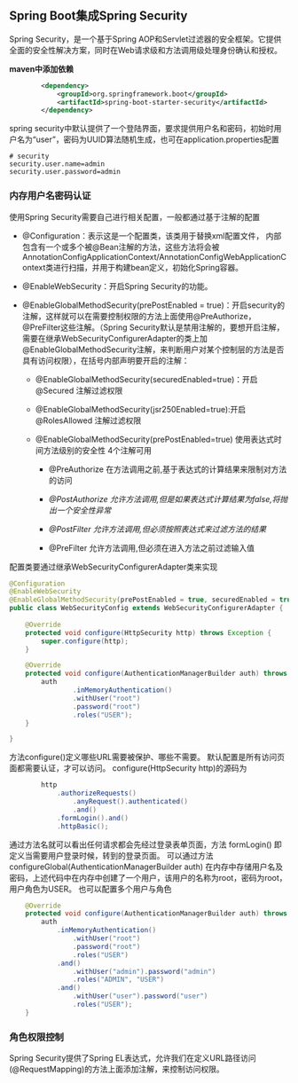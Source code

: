 ## Spring Boot集成Spring Security

 Spring Security，是一个基于Spring AOP和Servlet过滤器的安全框架。它提供全面的安全性解决方案，同时在Web请求级和方法调用级处理身份确认和授权。 

**maven中添加依赖**

```xml
        <dependency>
            <groupId>org.springframework.boot</groupId>
            <artifactId>spring-boot-starter-security</artifactId>
        </dependency>
```

spring security中默认提供了一个登陆界面，要求提供用户名和密码，初始时用户名为“user”，密码为UUID算法随机生成，也可在application.properties配置

```properties
# security
security.user.name=admin
security.user.password=admin
```

### 内存用户名密码认证

使用Spring Security需要自己进行相关配置，一般都通过基于注解的配置

* @Configuration：表示这是一个配置类，该类用于替换xml配置文件， 内部包含有一个或多个被@Bean注解的方法，这些方法将会被AnnotationConfigApplicationContext/AnnotationConfigWebApplicationContext类进行扫描，并用于构建bean定义，初始化Spring容器。 

*  @EnableWebSecurity：开启Spring Security的功能。

* @EnableGlobalMethodSecurity(prePostEnabled = true)：开启security的注解，这样就可以在需要控制权限的方法上面使用@PreAuthorize，@PreFilter这些注解。（Spring Security默认是禁用注解的，要想开启注解，需要在继承WebSecurityConfigurerAdapter的类上加@EnableGlobalMethodSecurity注解，来判断用户对某个控制层的方法是否具有访问权限），在括号内部声明要开启的注解：

  *  @EnableGlobalMethodSecurity(securedEnabled=true)：开启@Secured 注解过滤权限 

  * @EnableGlobalMethodSecurity(jsr250Enabled=true):开启@RolesAllowed 注解过滤权限 

  * @EnableGlobalMethodSecurity(prePostEnabled=true)
         使用表达式时间方法级别的安全性 4个注解可用

    - @PreAuthorize 在方法调用之前,基于表达式的计算结果来限制对方法的访问

    - *@PostAuthorize 允许方法调用,但是如果表达式计算结果为false,将抛出一个安全性异常*
    - *@PostFilter 允许方法调用,但必须按照表达式来过滤方法的结果*
    - @PreFilter 允许方法调用,但必须在进入方法之前过滤输入值

配置类要通过继承WebSecurityConfigurerAdapter类来实现

```java
@Configuration
@EnableWebSecurity
@EnableGlobalMethodSecurity(prePostEnabled = true, securedEnabled = true, jsr250Enabled = true)
public class WebSecurityConfig extends WebSecurityConfigurerAdapter {
    
    @Override
    protected void configure(HttpSecurity http) throws Exception {
        super.configure(http);
    }

    @Override
    protected void configure(AuthenticationManagerBuilder auth) throws Exception {
        auth
                .inMemoryAuthentication()
                .withUser("root")
                .password("root")
                .roles("USER");
    }

}
```

方法configure()定义哪些URL需要被保护、哪些不需要。 默认配置是所有访问页面都需要认证，才可以访问。 configure(HttpSecurity http)的源码为

```java
        http
            .authorizeRequests()
                .anyRequest().authenticated()
                .and()
            .formLogin().and()
            .httpBasic();
```

通过方法名就可以看出任何请求都会先经过登录表单页面，方法 formLogin() 即定义当需要用户登录时候，转到的登录页面。 可以通过方法 configureGlobal(AuthenticationManagerBuilder auth) 在内存中存储用户名及密码，上述代码中在内存中创建了一个用户，该用户的名称为root，密码为root，用户角色为USER。 也可以配置多个用户与角色

```java
    @Override
    protected void configure(AuthenticationManagerBuilder auth) throws Exception {
        auth
            .inMemoryAuthentication()
                .withUser("root")
                .password("root")
                .roles("USER")
            .and()
                .withUser("admin").password("admin")
                .roles("ADMIN", "USER")
            .and()
                .withUser("user").password("user")
                .roles("USER");
    }
```

### 角色权限控制

Spring Security提供了Spring EL表达式，允许我们在定义URL路径访问(@RequestMapping)的方法上面添加注解，来控制访问权限。 

